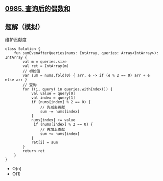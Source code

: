 ## [0985. 查询后的偶数和](https://leetcode.cn/problems/sum-of-even-numbers-after-queries/description/)

## 题解（模拟）

维护贡献度

```
class Solution {
    fun sumEvenAfterQueries(nums: IntArray, queries: Array<IntArray>): IntArray {
        val m = queries.size
        val ret = IntArray(m)
        // 初始值
        var sum = nums.fold(0) { arr, e -> if (e % 2 == 0) arr + e else arr }
        // 查询
        for ((i, query) in queries.withIndex()) {
            val value = query[0]
            val index = query[1]
            if (nums[index] % 2 == 0) {
                // 先减去贡献
                sum -= nums[index]
            }
            nums[index] += value
             if (nums[index] % 2 == 0) {
                // 再加上贡献
                sum += nums[index]
            }
            ret[i] = sum
        }
        return ret
    }
}
```

- O(n)
- O(1)
